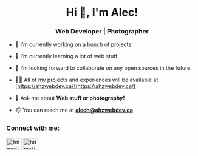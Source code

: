 <h1 align="center">Hi 👋, I'm Alec!</h1>
<h3 align="center">Web Developer | Photographer</h3>

- 🔭 I’m currently working on a bunch of projects.

- 🌱 I’m currently learning a lot of web stuff.

- 👯 I’m looking forward to collaborate on any open sources in the future.

- 👨‍💻 All of my projects and experiences will be available at [https://ahzwebdev.ca/](https://ahzwebdev.ca/)

- 💬 Ask me about **Web stuff or photography!**

- 📫 You can reach me at **alech@ahzwebdev.ca**

<h3 align="left">Connect with me:</h3>
<p align="left">
<a href="https://linkedin.com/in/https://www.linkedin.com/in/alec-h-8923a62ba/" target="blank"><img align="center" src="https://raw.githubusercontent.com/rahuldkjain/github-profile-readme-generator/master/src/images/icons/Social/linked-in-alt.svg" alt="https://www.linkedin.com/in/alec-h-8923a62ba/" height="30" width="40" /></a>
<a href="https://instagram.com/https://www.instagram.com/hrnz.27/" target="blank"><img align="center" src="https://raw.githubusercontent.com/rahuldkjain/github-profile-readme-generator/master/src/images/icons/Social/instagram.svg" alt="https://www.instagram.com/hrnz.27/" height="30" width="40" /></a>
</p>
